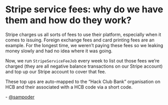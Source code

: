 # Stripe service fees: why do we have them and how do they work?

Stripe charges us all sorts of fees to use their platform, especially when it comes to issuing. Foreign exchange fees and card printing fees are an example. For the longest time, we weren’t paying these fees so we leaking money slowly and had no idea where it was going.

Now, we run `StripeServiceFeeJob` every week to list out those fees we’re charged (they are all negative balance transactions on our Stripe account) and top up our Stripe account to cover that fee.

These top ups are auto-mapped to the “Hack Club Bank” organisation on HCB and their associated with a HCB code via a short code.

\- [@sampoder](https://github.com/sampoder)
